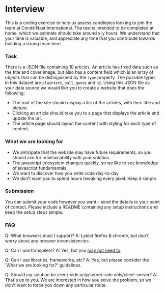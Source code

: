 # Interview

This is a coding exercise to help us assess candidates looking to join the team at Condé Nast International.  The test is intended to be completed at home, which we estimate should take around x-y hours.  We understand that your time is valuable, and appreciate any time that you contribute towards building a strong team here.

### Task

There is a JSON file containing 10 articles.  An article has fixed data such as the title and cover image, but also has a content field which is an array of objects that can be distinguished by the ```type``` property.  The possible types in this dataset are ```plaintext```, ```pull_quote``` and ```h2```. Using this JSON file as your data source we would like you to create a website that does the following:

- The root of the site should display a list of the articles, with their title and picture.
- Clicking an article should take you to a page that displays the article and update the url.
- The article page should layout the content with styling for each type of content.

### What we are looking for

- We anticipate that the website may have future requirements, so you should aim for maintainability with your solution.
- The javascript ecosystem changes quickly, so we like to see knowledge of javascript fundamentals
- We want to discover how you write code day-to-day
- We don't want you to spend hours tweaking every pixel.  Keep it simple.

### Submission

You can submit your code however you want - send the details to your point of contact.  Please include a README containing any setup instructions and keep the setup steps simple.  

### FAQ

Q: What browsers must I support?
A: Latest firefox & chrome, but don't worry about any browser inconsistencies.

Q: Can I use transpilers?
A: Yes, but you [may not need to](http://kangax.github.io/compat-table/es6/).

Q: Can I use libraries, frameworks, etc?
A: Yes, but please consider the 'What we are looking for?' guidelines.

Q: Should my solution be client-side only/server-side only/client-server?
A: That's up to you.  We are interested in how you solve the problem, so we don't want to force you down any particular route.
